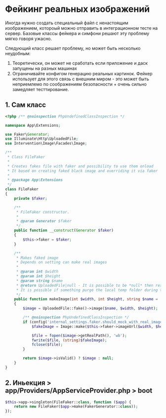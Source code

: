 # Фейкинг реальных изображений
Иногда нужно создать специальный файл с ненастоящим изображением, котороый можно отправить в интеграционном тесте на сервер.
Базовые классы фейкера и симфони решают эту проблему мягко говоря ужасно.

Следующий класс решает проблему, но может быть несколько неудобным:
1. Теоретически, он может не сработать если приложение и даск запущены на разных машинах 
2. Ограничивайте конфигом генерацию реальных картинок. Фейкер использует для этого связь с внешним миром - это может быть неприемлемо по соображениям безопасности + очень сильно замедляет тесттирование.

## 1. Сам класс
```php
<?php /** @noinspection PhpUndefinedClassInspection */

namespace App\Extensions;

use Faker\Generator;
use Illuminate\Http\UploadedFile;
use Intervention\Image\Facades\Image;

/**
 * Class FileFaker
 *
 * Creates fakes file with faker and possibility to use them onload
 * It based on creating faked black image and overriding it via faker
 *
 * @package App\Extensions
 */
class FileFaker
{
    private $faker;

    /**
     * FileFaker constructor.
     *
     * @param Generator $faker
     */
    public function __construct(Generator $faker)
    {
        $this->faker = $faker;
    }

    /**
     * Makes faked image
     * Depends on setting can make real images
     *
     * @param int $width
     * @param int $height
     * @param string $name
     * @return UploadedFile|null - It is possible to be *null* then resulted file is invalid.
     * It is possible if something purge the local temp folder during this function
     */
    public function makeImage(int $width, int $height, string $name = 'image.jpg'): ?UploadedFile
    {
        $image = UploadedFile::fake()->image($name, $width, $height);

        /** @noinspection PhpUndefinedClassInspection */
        if (config('internal_settings.faker.should_mock_with_real_images') === true) {
            $fakeImage = Image::make($this->faker->imageUrl($width, $height))->encode('jpeg','100');

            $file = fopen($image->getRealPath(), 'wb');
            fwrite($file, (string)$fakeImage);
            fclose($file);
        }

        return $image->isValid() ? $image : null;
    }
}

```

## 2. Иньекция > app/Providers/AppServiceProvider.php > boot
```php
$this->app->singleton(FileFaker::class, function ($app) {
    return new FileFaker($app->make(FakerGenerator::class));
});
```
